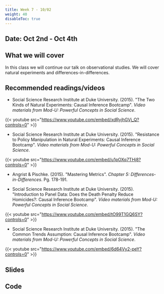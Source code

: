 ```yaml
---
title: Week 7 - 10/02
weight: 40
disableToc: true
---
```


## Date: Oct 2nd - Oct 4th

## What we will cover

In this class we will continue our talk on observational studies. We will cover natural experiments and differences-in-differences.  

## Recommended readings/videos

- Social Science Research Institute at Duke University. (2015). "The Two Kinds of Natural Experiments: Causal Inference Bootcamp". *Video materials from Mod-U: Powerful Concepts in Social Science*.

{{< youtube src="https://www.youtube.com/embed/xdRyjhGVj_Q?controls=0" >}}

- Social Science Research Institute at Duke University. (2015). "Resistance to Policy Manipulation in Natural Experiments: Causal Inference Bootcamp". *Video materials from Mod-U: Powerful Concepts in Social Science*.

{{< youtube src="https://www.youtube.com/embed/u1pOXq7THj8?controls=0" >}}

- Angrist & Pischke. (2015). "Mastering Metrics". *Chapter 5: Differences-in-Differences*. Pg. 178-191. 

- Social Science Research Institute at Duke University. (2015). "Introduction to Panel Data: Does the Death Penalty Reduce Homicides?: Causal Inference Bootcamp". *Video materials from Mod-U: Powerful Concepts in Social Science*.

{{< youtube src="https://www.youtube.com/embed/tO99T1GQ6SY?controls=0" >}}

- Social Science Research Institute at Duke University. (2015). "The Common Trends Assumption: Causal Inference Bootcamp". *Video materials from Mod-U: Powerful Concepts in Social Science*.

{{< youtube src="https://www.youtube.com/embed/6d64Vy2-peY?controls=0" >}}



## Slides

<!-- {{% button href="https://sta235.com/Classes/Week7/1_DiffInDiff/f2023_sta235h_8_DiffInDiff.html" icon="fas fa-external-link-alt" icon-position="right" %}}New window{{% /button %}} {{% button href="https://sta235.com/Classes/Week7/1_DiffInDiff/f2023_sta235h_8_DiffInDiff.pdf" icon="fas fa-file-pdf" icon-position="right" %}}Download{{% /button %}} 

{{< slides src="https://sta235.com/Classes/Week7/1_DiffInDiff/f2023_sta235h_8_DiffInDiff.html" >}} -->


## Code

<!-- You can open the in-class exercise here:
<script>let date = Date.now();</script>

<a onclick="gtag('event','code7_inclass', {'event_category': 'code','event_label': 'code7_inclass', 'event_action': date, 'debug_mode':true });" href="https://sta235.com/InClassExercises/STA235H_Week7.html" target="_blank" class="btn btn-default">Download<i class="fas fa-code"></i></a>

After you've given it a try, compare your answers here: 

<a onclick="gtag('event','code7', {'event_category': 'code','event_label': 'code7', 'event_action': date, 'debug_mode':true });" href="https://sta235.com/InClassExercises/STA235H_Week7Answers.html" target="_blank" class="btn btn-default">Download<i class="fas fa-code"></i></a> -->
